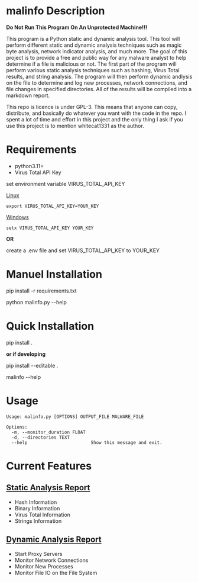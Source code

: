 # malinfo Description

<b> Do Not Run This Program On An Unprotected Machine!!! </b>

This program is a Python static and dynamic analysis tool. This tool will perform different static and dynamic analysis techniques such as 
magic byte analysis, network indicator analysis, and much more. The goal of this project is to provide a free and public way for any malware analyst to help determine if 
a file is malicious or not. The first part of the program will perform various static analysis techniques such as hashing, Virus Total results, and string analysis.
The program will then perform dynamic andlysis on the file to determine and log new processes, network connections, and file changes in specified directories. 
All of the results will be compiled into a markdown report. 

This repo is licence is under GPL-3. This means that anyone can copy, distribute, and basically do whatever you want with the code in the repo. 
I spent a lot of time and effort in this project and the only thing I ask if you use this project is to mention whitecat1331 as the author. 

# Requirements
* python3.11+
* Virus Total API Key

set environment variable VIRUS_TOTAL_API_KEY

<u>Linux</u>
```
export VIRUS_TOTAL_API_KEY=YOUR_KEY
```

<u>Windows</u>
```
setx VIRUS_TOTAL_API_KEY YOUR_KEY
```

<b> OR </b>

create a .env file and set VIRUS_TOTAL_API_KEY to YOUR_KEY


# Manuel Installation

pip install -r requirements.txt

python malinfo.py --help

# Quick Installation

pip install .

<b>or if developing</b>

pip install --editable .

malinfo --help

# Usage

```
Usage: malinfo.py [OPTIONS] OUTPUT_FILE MALWARE_FILE

Options:
  -m, --monitor_duration FLOAT
  -d, --directories TEXT
  --help                        Show this message and exit.
```


# Current Features

## <u>Static Analysis Report</u>
* Hash Information
* Binary Information
* Virus Total Information
* Strings Information

## <u>Dynamic Analysis Report</u>
* Start Proxy Servers
* Monitor Network Connections
* Monitor New Processes 
* Monitor File IO on the File System
